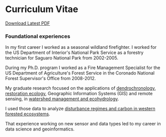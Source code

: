 # Curriculum Vitae

[Download Latest PDF](https://github.com/tyson-swetnam/home/raw/main/assets/2021-12-24-CV-Tyson-Lee-Swetnam.pdf)
      
### Foundational experiences

In my first career I worked as a seasonal wildland firefighter. I worked for the US Department of Interior's National Park Service as a forestry technician for Saguaro National Park from 2002-2005. 

During my Ph.D. program I worked as a Fire Management Specialist for the US Department of Agriculture's Forest Service in the Coronado National Forest Supervisor's Office from 2008-2012.

My graduate research focused on the applications of [dendrochronology](https://ltrr.arizona.edu), [restoration ecology](https://nature.arizona.edu/donald-falk), Geographic Information Systems (GIS) and remote sensing, in [watershed management and ecohydrology](https://nature.arizona.edu/graduate/watershed-management-ecohydrology). 

I used those data to analyze [disturbance regimes and carbon in western forested ecosystems](https://www.fs.usda.gov/treesearch/pubs/48047). 

That experience working on new sensor and data types led to my career in data science and geoinformatics.
